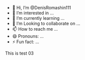 - 👋 Hi, I’m @DenisRomashin111
- 👀 I’m interested in ...
- 🌱 I’m currently learning ...
- 💞️ I’m Looking to collaborate on ...
- 📫 How to reach me ...
- 😄 Pronouns: ...
- ⚡ Fun fact: ...

This is test 03

